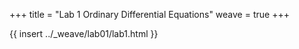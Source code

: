 +++
title = "Lab 1 Ordinary Differential Equations"
weave = true
+++

{{ insert ../_weave/lab01/lab1.html }}

